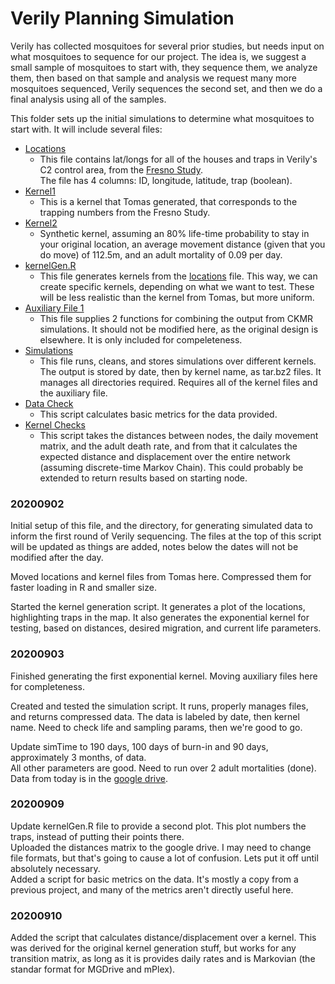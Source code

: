 # Verily Planning Simulation

Verily has collected mosquitoes for several prior studies, but needs input on 
what mosquitoes to sequence for our project. The idea is, we suggest a small sample 
of mosquitoes to start with, they sequence them, we analyze them, then based on that 
sample and analysis we request many more mosquitoes sequenced, Verily sequences 
the second set, and then we do a final analysis using all of the samples.  
  
This folder sets up the initial simulations to determine what mosquitoes to start 
with. It will include several files:

* [Locations](./c2_centroids_info.rds)
  * This file contains lat/longs for all of the houses and traps in Verily's C2
  control area, from the [Fresno Study](https://doi.org/10.1038/s41587-020-0471-x).  
  The file has 4 columns: ID, longitude, latitude, trap (boolean).
* [Kernel1](./c2_kernel1.rds)
  * This is a kernel that Tomas generated, that corresponds to the trapping numbers 
  from the Fresno Study.
* [Kernel2](./c2_kernel_exp80.rds)
  * Synthetic kernel, assuming an 80% life-time probability to stay in your original 
  location, an average movement distance (given that you do move) of 112.5m, and 
  an adult mortality of 0.09 per day.
* [kernelGen.R](./kernelGen.R)
  * This file generates kernels from the [locations](./c2_centroids_info.rds) file. 
  This way, we can create specific kernels, depending on what we want to test. 
  These will be less realistic than the kernel from Tomas, but more uniform.
* [Auxiliary File 1](./combineFiles.R)
  * This file supplies 2 functions for combining the output from CKMR simulations. 
  It should not be modified here, as the original design is elsewhere. It is only 
  included for compeleteness.
* [Simulations](./sims.R)
  * This file runs, cleans, and stores simulations over different kernels. The 
  output is stored by date, then by kernel name, as tar.bz2 files. It manages all 
  directories required. Requires all of the kernel files and the auxiliary file.
* [Data Check](./dataCheck.R)
  * This script calculates basic metrics for the data provided. 
* [Kernel Checks](./expectedDistanceDisplacement.R)
  * This script takes the distances between nodes, the daily movement matrix, and 
  the adult death rate, and from that it calculates the expected distance and 
  displacement over the entire network (assuming discrete-time Markov Chain). This 
  could probably be extended to return results based on starting node.

### 20200902

Initial setup of this file, and the directory, for generating  simulated data to 
inform the first round of Verily sequencing. The files at the top of this script 
will be updated as things are added, notes below the dates will not be modified 
after the day.  
  
Moved locations and kernel files from Tomas here. Compressed them for faster loading 
in R and smaller size.  
  
Started the kernel generation script. It generates a plot of the locations, highlighting 
traps in the map. It also generates the exponential kernel for testing, based on 
distances, desired migration, and current life parameters.

### 20200903

Finished generating the first exponential kernel. Moving auxiliary files here 
for completeness.  
  
Created and tested the simulation script. It runs, properly manages files, and 
returns compressed data. The data is labeled by date, then kernel name. Need to 
check life and sampling params, then we're good to go.  
  
Update simTime to 190 days, 100 days of burn-in and 90 days, approximately 3 months, 
of data.  
All other parameters are good. Need to run over 2 adult mortalities (done).  
Data from today is in the [google drive](https://drive.google.com/drive/folders/1VVGG048C4giHtuDdN8bSyKAlUSm0-7Gw?usp=sharing).

### 20200909

Update kernelGen.R file to provide a second plot. This plot numbers the traps, instead 
of putting their points there.  
Uploaded the distances matrix to the google drive. I may need to change file formats, 
but that's going to cause a lot of confusion. Lets put it off until absolutely 
necessary.  
Added a script for basic metrics on the data. It's mostly a copy from a previous 
project, and many of the metrics aren't directly useful here. 

### 20200910

Added the script that calculates distance/displacement over a kernel. This was 
derived for the original kernel generation stuff, but works for any transition matrix, 
as long as it is provides daily rates and is Markovian (the standar format for MGDrive 
and mPlex).








